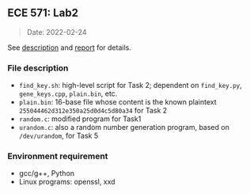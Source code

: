## ECE 571: Lab2

> Date: 2022-02-24<br>


See [description](Lab2-description.pdf) and [report](Lab2-report.pdf) for details.

### File description
- `find_key.sh`: high-level script for Task 2; dependent on `find_key.py`, `gene_keys.cpp`, `plain.bin`, etc.
- `plain.bin`: 16-base file whose content is the known plaintext `255044462d312e350a25d0d4c5d80a34` for Task 2
- `random.c`: modified program for Task1
- `urandom.c`: also a random number generation program, based on `/dev/urandom`, for Task 5

### Environment requirement
- gcc/g++, Python
- Linux programs: openssl, xxd
